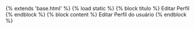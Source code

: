 {% extends 'base.html' %} {% load static %} {% block titulo %} Editar Perfil {% endblock %} {% block content %} Editar Perfil do usuário {% endblock %}